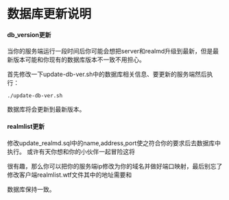 数据库更新说明
========================================
#### db_version更新
当你的服务端运行一段时间后你可能会想把server和realmd升级到最新，但是最新版本可能和你现有的数据库版本不一致不用担心。

首先修改一下update-db-ver.sh中的数据库相关信息、要更新的服务端然后执行：

```shell
./update-db-ver.sh
```
数据库将会更新到最新版本。

#### realmlist更新
修改update_realmd.sql中的name,address,port使之符合你的要求后去数据库中执行。 或许有天你想和你的小伙伴一起冒险这将

很有趣，那么你可以把你的服务端ip修改为你的域名并做好端口映射，最后别忘了修改客户端realmlist.wtf文件其中的地址需要和

数据库保持一致。
